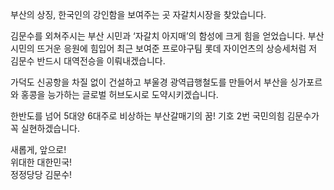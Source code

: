 부산의 상징, 한국인의 강인함을 보여주는 곳 자갈치시장을 찾았습니다.   

김문수를 외쳐주시는 부산 시민과 ‘자갈치 아지매’의 함성에 크게 힘을 얻었습니다. 부산 시민의 뜨거운 응원에 힘입어 최근 보여준 프로야구팀 롯데 자이언츠의 상승세처럼 저 김문수 반드시 대역전승을 이뤄내겠습니다.  

가덕도 신공항을 차질 없이 건설하고 부울경 광역급행철도를 만들어서 부산을 싱가포르와 홍콩을 능가하는 글로벌 허브도시로 도약시키겠습니다.   

한반도를 넘어 5대양 6대주로 비상하는 부산갈매기의 꿈! 기호 2번 국민의힘 김문수가 꼭 실현하겠습니다.  

새롭게, 앞으로!  
위대한 대한민국!  
정정당당 김문수!